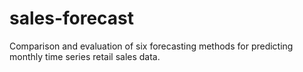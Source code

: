 # sales-forecast
Comparison and evaluation of six forecasting methods for predicting monthly time series retail sales data.
